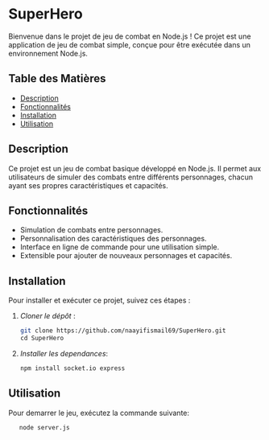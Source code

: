 # SuperHero

Bienvenue dans le projet de jeu de combat en Node.js ! Ce projet est une application de jeu de combat simple, conçue pour être exécutée dans un environnement Node.js.

## Table des Matières

- [Description](#description)
- [Fonctionnalités](#fonctionnalités)
- [Installation](#installation)
- [Utilisation](#utilisation)


## Description

Ce projet est un jeu de combat basique développé en Node.js. Il permet aux utilisateurs de simuler des combats entre différents personnages, chacun ayant ses propres caractéristiques et capacités.

## Fonctionnalités

- Simulation de combats entre personnages.
- Personnalisation des caractéristiques des personnages.
- Interface en ligne de commande pour une utilisation simple.
- Extensible pour ajouter de nouveaux personnages et capacités.

## Installation

Pour installer et exécuter ce projet, suivez ces étapes :

1. *Cloner le dépôt* :

   ```bash
   git clone https://github.com/naayifismail69/SuperHero.git
   cd SuperHero

2. *Installer les dependances*:

    ```bash
   npm install socket.io express


## Utilisation 

Pour demarrer le jeu, exécutez la commande suivante: 

```bash
   node server.js